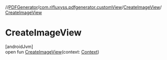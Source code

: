 //[PDFGenerator](../../../index.md)/[com.rifluxyss.pdfgenerator.customView](../index.md)/[CreateImageView](index.md)/[CreateImageView](-create-image-view.md)

# CreateImageView

[androidJvm]\
open fun [CreateImageView](-create-image-view.md)(context: [Context](https://developer.android.com/reference/kotlin/android/content/Context.html))
